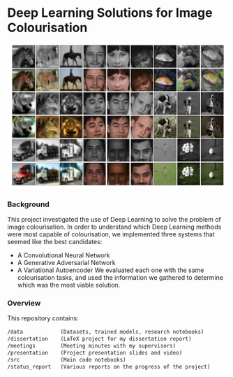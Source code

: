 # Deep Learning Solutions for Image Colourisation

![Colourisations](https://github.com/conwayjw97/Image-Colourisation-with-Deep-Learning/blob/master/dissertation/images/RepoPreview.png)

### Background

This project investigated the use of Deep Learning to solve the problem of image colourisation. In order to understand which Deep Learning methods were most capable of colourisation, we implemented three systems that seemed like the best candidates: 
* A Convolutional Neural Network
* A Generative Adversarial Network
* A Variational Autoencoder
We evaluated each one with the same colourisation tasks, and used the information we gathered to determine which was the most viable solution.

### Overview

This repository contains:

```
/data            (Datasets, trained models, research notebooks)
/dissertation    (LaTeX project for my dissertation report)
/meetings        (Meeting minutes with my supervisors)
/presentation    (Project presentation slides and video)
/src             (Main code notebooks)
/status_report   (Various reports on the progress of the project)
```

